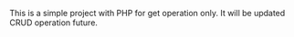 This is a simple project with PHP for get operation only. It will be updated CRUD operation future. 
